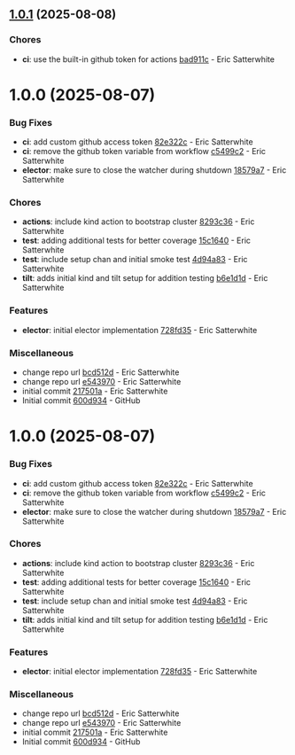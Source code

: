 ## [1.0.1](https://github.com/esatterwhite/kubernetes-leader-election/compare/v1.0.0...v1.0.1) (2025-08-08)


### Chores

* **ci**: use the built-in github token for actions [bad911c](https://github.com/esatterwhite/kubernetes-leader-election/commit/bad911c30b68225aa28603a1be2d0793cf30372f) - Eric Satterwhite

# 1.0.0 (2025-08-07)


### Bug Fixes

* **ci**: add custom github access token [82e322c](https://github.com/esatterwhite/kubernetes-leader-election/commit/82e322c933f1e2e28e7640a66e1bc90f6147316e) - Eric Satterwhite
* **ci**: remove the github token variable from workflow [c5499c2](https://github.com/esatterwhite/kubernetes-leader-election/commit/c5499c244bf76aef2ef9d511e20dc8e6779cbb3f) - Eric Satterwhite
* **elector**: make sure to close the watcher during shutdown [18579a7](https://github.com/esatterwhite/kubernetes-leader-election/commit/18579a78850bd3be5f094da7daff0d7fed69a86e) - Eric Satterwhite


### Chores

* **actions**: include kind action to bootstrap cluster [8293c36](https://github.com/esatterwhite/kubernetes-leader-election/commit/8293c36e37445a6629cfef3a0e5b63a4c15aa504) - Eric Satterwhite
* **test**: adding additional tests for better coverage [15c1640](https://github.com/esatterwhite/kubernetes-leader-election/commit/15c164066f4c1b7d4ce5988ca76109e08f2df93d) - Eric Satterwhite
* **test**: include setup chan and initial smoke test [4d94a83](https://github.com/esatterwhite/kubernetes-leader-election/commit/4d94a83dfaa162dbd6f7e2f5c058870fff22aa18) - Eric Satterwhite
* **tilt**: adds initial kind and tilt setup for addition testing [b6e1d1d](https://github.com/esatterwhite/kubernetes-leader-election/commit/b6e1d1d69b958f47709b7e4a154f1ee04d679826) - Eric Satterwhite


### Features

* **elector**: initial elector implementation [728fd35](https://github.com/esatterwhite/kubernetes-leader-election/commit/728fd35bef5374e160d0dbf4cdd8a6ce761f3579) - Eric Satterwhite


### Miscellaneous

* change repo url [bcd512d](https://github.com/esatterwhite/kubernetes-leader-election/commit/bcd512d1380179cae27fc2821ba159cdfcc91c22) - Eric Satterwhite
* change repo url [e543970](https://github.com/esatterwhite/kubernetes-leader-election/commit/e543970b15cb3f36abbce1852c2db6a68a9fb78a) - Eric Satterwhite
* initial commit [217501a](https://github.com/esatterwhite/kubernetes-leader-election/commit/217501a26799f3837a139d056443d33d65c1b013) - Eric Satterwhite
* Initial commit [600d934](https://github.com/esatterwhite/kubernetes-leader-election/commit/600d93465c0213f560eb1dbf4dda8ff5128397d3) - GitHub

# 1.0.0 (2025-08-07)


### Bug Fixes

* **ci**: add custom github access token [82e322c](https://github.com/esatterwhite/kubernetes-leader-election/commit/82e322c933f1e2e28e7640a66e1bc90f6147316e) - Eric Satterwhite
* **ci**: remove the github token variable from workflow [c5499c2](https://github.com/esatterwhite/kubernetes-leader-election/commit/c5499c244bf76aef2ef9d511e20dc8e6779cbb3f) - Eric Satterwhite
* **elector**: make sure to close the watcher during shutdown [18579a7](https://github.com/esatterwhite/kubernetes-leader-election/commit/18579a78850bd3be5f094da7daff0d7fed69a86e) - Eric Satterwhite


### Chores

* **actions**: include kind action to bootstrap cluster [8293c36](https://github.com/esatterwhite/kubernetes-leader-election/commit/8293c36e37445a6629cfef3a0e5b63a4c15aa504) - Eric Satterwhite
* **test**: adding additional tests for better coverage [15c1640](https://github.com/esatterwhite/kubernetes-leader-election/commit/15c164066f4c1b7d4ce5988ca76109e08f2df93d) - Eric Satterwhite
* **test**: include setup chan and initial smoke test [4d94a83](https://github.com/esatterwhite/kubernetes-leader-election/commit/4d94a83dfaa162dbd6f7e2f5c058870fff22aa18) - Eric Satterwhite
* **tilt**: adds initial kind and tilt setup for addition testing [b6e1d1d](https://github.com/esatterwhite/kubernetes-leader-election/commit/b6e1d1d69b958f47709b7e4a154f1ee04d679826) - Eric Satterwhite


### Features

* **elector**: initial elector implementation [728fd35](https://github.com/esatterwhite/kubernetes-leader-election/commit/728fd35bef5374e160d0dbf4cdd8a6ce761f3579) - Eric Satterwhite


### Miscellaneous

* change repo url [bcd512d](https://github.com/esatterwhite/kubernetes-leader-election/commit/bcd512d1380179cae27fc2821ba159cdfcc91c22) - Eric Satterwhite
* change repo url [e543970](https://github.com/esatterwhite/kubernetes-leader-election/commit/e543970b15cb3f36abbce1852c2db6a68a9fb78a) - Eric Satterwhite
* initial commit [217501a](https://github.com/esatterwhite/kubernetes-leader-election/commit/217501a26799f3837a139d056443d33d65c1b013) - Eric Satterwhite
* Initial commit [600d934](https://github.com/esatterwhite/kubernetes-leader-election/commit/600d93465c0213f560eb1dbf4dda8ff5128397d3) - GitHub
